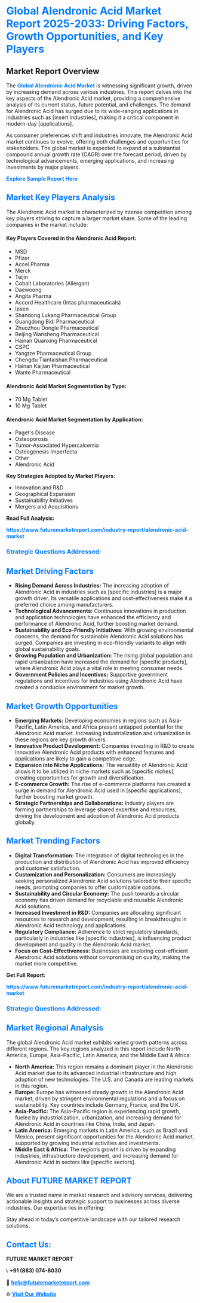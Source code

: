 <h1 style="color: #007BFF;">Global Alendronic Acid Market Report 2025-2033: Driving Factors, Growth Opportunities, and Key Players</h1>

<section id="overview">
<h2>Market Report Overview</h2>
<p>The <a href="https://www.futuremarketreport.com/industry-report/alendronic-acid-market" style="color: #007BFF; text-decoration: none;"><strong>Global Alendronic Acid Market</strong></a> is witnessing significant growth, driven by increasing demand across various industries. This report delves into the key aspects of the Alendronic Acid market, providing a comprehensive analysis of its current status, future potential, and challenges. The demand for Alendronic Acid has surged due to its wide-ranging applications in industries such as [insert industries], making it a critical component in modern-day [applications].</p>
<p>As consumer preferences shift and industries innovate, the Alendronic Acid market continues to evolve, offering both challenges and opportunities for stakeholders. The global market is expected to expand at a substantial compound annual growth rate (CAGR) over the forecast period, driven by technological advancements, emerging applications, and increasing investments by major players.</p>
</section>

<section id="overview">
<p><a href="https://www.futuremarketreport.com/request-sample/reportId=125451" style="color: #007BFF; text-decoration: none;"><strong>Explore Sample Report Here</strong></a></p>
</section>

<section id="key-players">
<h2 style="color: #007BFF;">Market Key Players Analysis</h2>
<p>The Alendronic Acid market is characterized by intense competition among key players striving to capture a larger market share. Some of the leading companies in the market include:</p>
<h4>Key Players Covered in the Alendronic Acid Report:</h4>
<ul><li>MSD</li><li>Pfizer</li><li>Accel Pharma</li><li>Merck</li><li>Teijin</li><li>Cobalt Laboratories (Allergan)</li><li>Daewoong</li><li>Angita Pharma</li><li>Accord Healthcare (Intas pharmaceuticals)</li><li>Ipsen</li><li>Shandong Lukang Pharmaceutical Group</li><li>Guangdong Bidi Pharmaceutical</li><li>Zhuozhou Dongle Pharmaceutical</li><li>Beijing Wansheng Pharmaceutical</li><li>Hainan Quanxing Pharmaceutical</li><li>CSPC</li><li>Yangtze Pharmaceutical Group</li><li>Chengdu Tiantaishan Pharmaceutical</li><li>Hainan Kaijian Pharmaceutical</li><li>Wante Pharmaceutical</li></ul>
<h4>Alendronic Acid Market Segmentation by Type:</h4>
<ul><li>70 Mg Tablet</li><li>10 Mg Tablet</li></ul>

<h4>Alendronic Acid Market Segmentation by Application:</h4>
<ul><li>Paget&#039;s Disease</li><li>Osteoporosis</li><li>Tumor-Associated Hypercalcemia</li><li>Osteogenesis Imperfecta</li><li>Other</li><li>Alendronic Acid</li></ul>
<p><strong>Key Strategies Adopted by Market Players:</strong></p>
<ul>
<li>Innovation and R&D</li>
<li>Geographical Expansion</li>
<li>Sustainability Initiatives</li>
<li>Mergers and Acquisitions</li>
</ul>
</section>

<section>
<p><strong>Read Full Analysis: </strong></p><a href="https://www.futuremarketreport.com/industry-report/alendronic-acid-market" style="color: #007BFF; text-decoration: none;"><strong>https://www.futuremarketreport.com/industry-report/alendronic-acid-market</strong></a>
<h3 style="color: #007BFF;">Strategic Questions Addressed:</h3>
</section>

<section id="driving-factors">
<h2 style="color: #007BFF;">Market Driving Factors</h2>
<ul>
<li><strong>Rising Demand Across Industries:</strong> The increasing adoption of Alendronic Acid in industries such as [specific industries] is a major growth driver. Its versatile applications and cost-effectiveness make it a preferred choice among manufacturers.</li>
<li><strong>Technological Advancements:</strong> Continuous innovations in production and application technologies have enhanced the efficiency and performance of Alendronic Acid, further boosting market demand.</li>
<li><strong>Sustainability and Eco-Friendly Initiatives:</strong> With growing environmental concerns, the demand for sustainable Alendronic Acid solutions has surged. Companies are investing in eco-friendly variants to align with global sustainability goals.</li>
<li><strong>Growing Population and Urbanization:</strong> The rising global population and rapid urbanization have increased the demand for [specific products], where Alendronic Acid plays a vital role in meeting consumer needs.</li>
<li><strong>Government Policies and Incentives:</strong> Supportive government regulations and incentives for industries using Alendronic Acid have created a conducive environment for market growth.</li>
</ul>
</section>

<section id="growth-opportunities">
<h2 style="color: #007BFF;">Market Growth Opportunities</h2>
<ul>
<li><strong>Emerging Markets:</strong> Developing economies in regions such as Asia-Pacific, Latin America, and Africa present untapped potential for the Alendronic Acid market. Increasing industrialization and urbanization in these regions are key growth drivers.</li>
<li><strong>Innovative Product Development:</strong> Companies investing in R&D to create innovative Alendronic Acid products with enhanced features and applications are likely to gain a competitive edge.</li>
<li><strong>Expansion into Niche Applications:</strong> The versatility of Alendronic Acid allows it to be utilized in niche markets such as [specific niches], creating opportunities for growth and diversification.</li>
<li><strong>E-commerce Growth:</strong> The rise of e-commerce platforms has created a surge in demand for Alendronic Acid used in [specific applications], further boosting market growth.</li>
<li><strong>Strategic Partnerships and Collaborations:</strong> Industry players are forming partnerships to leverage shared expertise and resources, driving the development and adoption of Alendronic Acid products globally.</li>
</ul>
</section>

<section id="trending-factors">
<h2 style="color: #007BFF;">Market Trending Factors</h2>
<ul>
<li><strong>Digital Transformation:</strong> The integration of digital technologies in the production and distribution of Alendronic Acid has improved efficiency and customer satisfaction.</li>
<li><strong>Customization and Personalization:</strong> Consumers are increasingly seeking personalized Alendronic Acid solutions tailored to their specific needs, prompting companies to offer customizable options.</li>
<li><strong>Sustainability and Circular Economy:</strong> The push towards a circular economy has driven demand for recyclable and reusable Alendronic Acid solutions.</li>
<li><strong>Increased Investment in R&D:</strong> Companies are allocating significant resources to research and development, resulting in breakthroughs in Alendronic Acid technology and applications.</li>
<li><strong>Regulatory Compliance:</strong> Adherence to strict regulatory standards, particularly in industries like [specific industries], is influencing product development and quality in the Alendronic Acid market.</li>
<li><strong>Focus on Cost-Effectiveness:</strong> Businesses are exploring cost-efficient Alendronic Acid solutions without compromising on quality, making the market more competitive.</li>
</ul>
</section>

<section>
<p><strong>Get Full Report: </strong></p><a href="https://www.futuremarketreport.com/industry-report/alendronic-acid-market" style="color: #007BFF; text-decoration: none;"><strong>https://www.futuremarketreport.com/industry-report/alendronic-acid-market</strong></a>
<h3 style="color: #007BFF;">Strategic Questions Addressed:</h3>
</section>


<section id="regional-analysis">
<h2 style="color: #007BFF;">Market Regional Analysis</h2>
<p>The global Alendronic Acid market exhibits varied growth patterns across different regions. The key regions analyzed in this report include North America, Europe, Asia-Pacific, Latin America, and the Middle East & Africa:</p>
<ul>
<li><strong>North America:</strong> This region remains a dominant player in the Alendronic Acid market due to its advanced industrial infrastructure and high adoption of new technologies. The U.S. and Canada are leading markets in this region.</li>
<li><strong>Europe:</strong> Europe has witnessed steady growth in the Alendronic Acid market, driven by stringent environmental regulations and a focus on sustainability. Key countries include Germany, France, and the U.K.</li>
<li><strong>Asia-Pacific:</strong> The Asia-Pacific region is experiencing rapid growth, fueled by industrialization, urbanization, and increasing demand for Alendronic Acid in countries like China, India, and Japan.</li>
<li><strong>Latin America:</strong> Emerging markets in Latin America, such as Brazil and Mexico, present significant opportunities for the Alendronic Acid market, supported by growing industrial activities and investments.</li>
<li><strong>Middle East & Africa:</strong> The region’s growth is driven by expanding industries, infrastructure development, and increasing demand for Alendronic Acid in sectors like [specific sectors].</li>
</ul>
</section>

<footer>
<h2 style="color: #007BFF;">About FUTURE MARKET REPORT</h2>
<p>We are a trusted name in market research and advisory services, delivering actionable insights and strategic support to businesses across diverse industries. Our expertise lies in offering:</p>

<p>Stay ahead in today’s competitive landscape with our tailored research solutions.</p>

<h2 style="color: #007BFF;">Contact Us:</h2>
<p><strong>FUTURE MARKET REPORT</strong></p>
<p>📞 <strong>+91 (883) 074-8030</strong></p>
<p>📧 <strong><a href="mailto:help@futuremarketreport.com" style="color: #007BFF;">help@futuremarketreport.com</a></strong></p>
<p>🌐 <strong><a href="https://www.futuremarketreport.com/" style="color: #007BFF;">Visit Our Website</a></strong></p>
</footer>